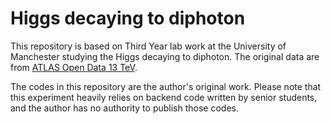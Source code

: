 # Higgs decaying to diphoton

This repository is based on Third Year lab work at the University of Manchester studying the Higgs decaying to diphoton. The original data are from [ATLAS Open Data 13 TeV](http://opendata.atlas.cern/release/2020/documentation/index.html). 

The codes in this repository are the author's original work. Please note that this experiment heavily relies on backend code written by senior students, and the author has no authority to publish those codes.

